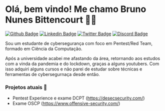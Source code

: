 # Olá, bem vindo! Me chamo Bruno Nunes Bittencourt :man_technologist:

[![Github Badge](https://img.shields.io/badge/-Github-000?style=flat-square&logo=Github&logoColor=white&link=https://github.com/theeldruin)](https://github.com/theeldruin) [![Linkedin Badge](https://img.shields.io/badge/-LinkedIn-blue?style=flat-square&logo=Linkedin&logoColor=white&link=https://www.linkedin.com/in/bruno-nunes-bittencourt-63763176/)](https://www.linkedin.com/in/bruno-nunes-bittencourt-63763176/) [![Twitter Badge](https://img.shields.io/badge/-Twitter-1ca0f1?style=flat-square&labelColor=1ca0f1&logo=twitter&logoColor=white&link=https://twitter.com/theeldruin)](https://twitter.com/theeldruin) [![Discord Badge](https://img.shields.io/badge/Discord-7289DA?style=flat-square&logo=discord&logoColor=white&link=https://discord.com/users/eldruin#9881)](https://discord.com/users/eldruin#9881)

Sou um estudante de cybersegurança com foco em Pentest/Red Team, formado em Ciência da Computação.

Após a universidade acabei me afastando da área, retornando aos estudos com a vinda da pandemia e do lockdown, graças a alguns youtubers. Com isso adquiri alguns cursos e não parei de estudar sobre técnicas e ferramentas de cybersegurnaça desde então. 

### Projetos atuais :memo:
- Pentest Experience e exame DCPT (https://desecsecurity.com/)
- Exame OSCP (https://www.offensive-security.com/)

